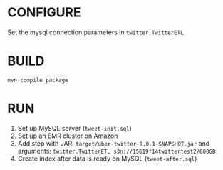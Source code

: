 CONFIGURE
==========
Set the mysql connection parameters in ``twitter.TwitterETL``

BUILD
=====
``mvn compile package``

RUN
===
1. Set up MySQL server (``tweet-init.sql``)
2. Set up an EMR cluster on Amazon
3. Add step with JAR: ``target/uber-twitter-0.0.1-SNAPSHOT.jar`` and arguments: ``twitter.TwitterETL s3n://15619f14twittertest2/600GB``
4. Create index after data is ready on MySQL (``tweet-after.sql``)
